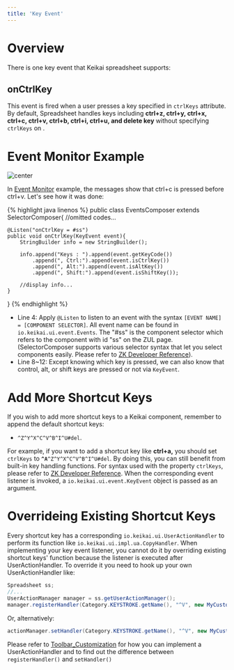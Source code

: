```yaml
---
title: 'Key Event'
---
```

# Overview

There is one key event that Keikai spreadsheet supports:

## onCtrlKey

This event is fired when a user presses a key specified in `ctrlKeys`
attribute. By default, Spreadsheet handles keys including **ctrl+z,
ctrl+y, ctrl+x, ctrl+c, ctrl+v, ctrl+b, ctrl+i, ctrl+u, and delete key**
without specifying `ctrlKeys` on <spreadsheet>.

# Event Monitor Example

![center]({{site.devref_image_folder}}/Zss-essentials-events-key.png)

In [Event Monitor](Editing_Event#event-monitor-example) example, the messages show that ctrl+c is pressed before ctrl+v.
Let's see how it was done:

{% highlight java linenos %}
public class EventsComposer extends SelectorComposer<Component>{
    //omitted codes...

    @Listen("onCtrlKey = #ss")
    public void onCtrlKey(KeyEvent event){
        StringBuilder info = new StringBuilder();
        
        info.append("Keys : ").append(event.getKeyCode())
            .append(", Ctrl:").append(event.isCtrlKey())
            .append(", Alt:").append(event.isAltKey())
            .append(", Shift:").append(event.isShiftKey());
        
        //display info...
    }
}
{% endhighlight %}

  - Line 4: Apply `@Listen` to listen to an event with the syntax `[EVENT NAME] = [COMPONENT SELECTOR]`. All event name can be found in `io.keikai.ui.event.Events`.
    The "\#ss" is the component selector which refers to the component with
    id "ss" on the ZUL page. (SelectorComposer supports various selector
    syntax that let you select components easily. Please refer to [ZK
    Developer Reference](https://www.zkoss.org/wiki/ZK_Developer%27s_Reference/MVC/Controller/Wire_Components)).
  - Line 8\~12: Except knowing which key is pressed, we can also know
    that control, alt, or shift keys are pressed or not via `KeyEvent`.

# Add More Shortcut Keys

If you wish to add more shortcut keys to a Keikai component, remember to
append the default shortcut keys:

  -   
    `^Z^Y^X^C^V^B^I^U#del`.

For example, if you want to add a shortcut key like **ctrl+a,** you
should set `ctrlKeys` to **`^A`**`^Z^Y^X^C^V^B^I^U#del`. By doing this, you can
still benefit from built-in key handling functions. For syntax used with
the property `ctrlKeys`, please refer to [ZK Developer Reference](https://www.zkoss.org/ZK_Developer%27s_Reference/UI_Patterns/Keystroke_Handling).
When the corresponding event listener is invoked, a `io.keikai.ui.event.KeyEvent` object is passed as an argument.

# Overrideing Existing Shortcut Keys

Every shortcut key has a corresponding `io.keikai.ui.UserActionHandler` to perform its function like `io.keikai.ui.impl.ua.CopyHandler`. When implementing your key event listener, you cannot do it by overriding existing shortcut keys' function because
the listener is executed after UserActionHandler. To override it you need to hook up your own UserActionHandler like:

``` java
Spreadsheet ss;
//...
UserActionManager manager = ss.getUserActionManager();
manager.registerHandler(Category.KEYSTROKE.getName(), "^V", new MyCustomPasteHandler());
```

Or, alternatively:

``` java
actionManager.setHandler(Category.KEYSTROKE.getName(), "^V", new MyCustomPasteHandler());
```

Please refer to [
Toolbar\_Customization](Toolbar_Customization) for how you can implement a UserActionHandler and to find out the difference between
`registerHandler()` and `setHandler()`

